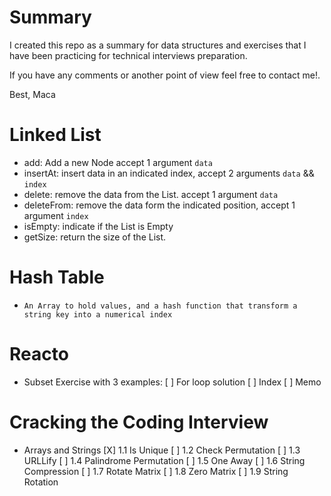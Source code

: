 # Summary

I created this repo as a summary for data structures and exercises that I have been practicing
for technical interviews preparation.

If you have any comments or another point of view feel free to contact me!.

Best,
Maca

# Linked List

- add: Add a new Node accept 1 argument `data`
- insertAt: insert data in an indicated index, accept 2 arguments `data` && `index`
- delete: remove the data from the List. accept 1 argument `data`
- deleteFrom: remove the data form the indicated position, accept 1 argument `index`
- isEmpty: indicate if the List is Empty
- getSize: return the size of the List.

# Hash Table

- `An Array to hold values, and a hash function that transform a string key into a numerical index`

# Reacto

- Subset Exercise with 3 examples:
  [ ] For loop solution
  [ ] Index
  [ ] Memo

# Cracking the Coding Interview

- Arrays and Strings
  [X] 1.1 Is Unique
  [ ] 1.2 Check Permutation
  [ ] 1.3 URLLify
  [ ] 1.4 Palindrome Permutation
  [ ] 1.5 One Away
  [ ] 1.6 String Compression
  [ ] 1.7 Rotate Matrix
  [ ] 1.8 Zero Matrix
  [ ] 1.9 String Rotation
